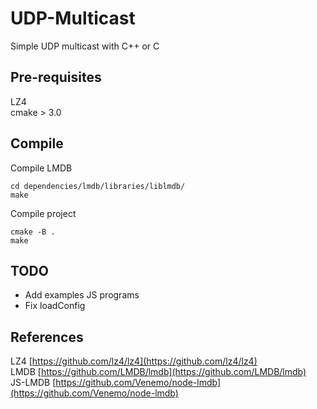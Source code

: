 # UDP-Multicast

Simple UDP multicast with C++ or C

## Pre-requisites

LZ4  
cmake > 3.0

## Compile

Compile LMDB

```
cd dependencies/lmdb/libraries/liblmdb/
make
```

Compile project

```
cmake -B .
make
```

## TODO

- Add examples JS programs
- Fix loadConfig

## References

LZ4 [https://github.com/lz4/lz4](https://github.com/lz4/lz4)  
LMDB [https://github.com/LMDB/lmdb](https://github.com/LMDB/lmdb)  
JS-LMDB [https://github.com/Venemo/node-lmdb](https://github.com/Venemo/node-lmdb)
